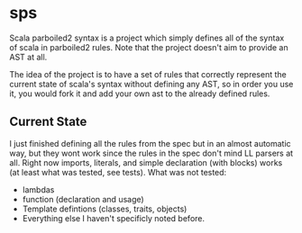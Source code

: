 sps
===

Scala parboiled2 syntax is a project which simply defines all of the syntax of scala in parboiled2 rules.
Note that the project doesn't aim to provide an AST at all.

The idea of the project is to have a set of rules that correctly represent the current state of scala's syntax without defining any AST,
so in order you use it, you would fork it and add your own ast to the already defined rules.

Current State
-------------

I just finished defining all the rules from the spec but in an almost automatic way, but they wont work since the rules in the spec don't mind LL parsers at all.
Right now imports, literals, and simple declaration (with blocks) works (at least what was tested, see tests).
What was not tested:
 * lambdas
 * function (declaration and usage)
 * Template defintions (classes, traits, objects)
 * Everything else I haven't specificly noted before.
